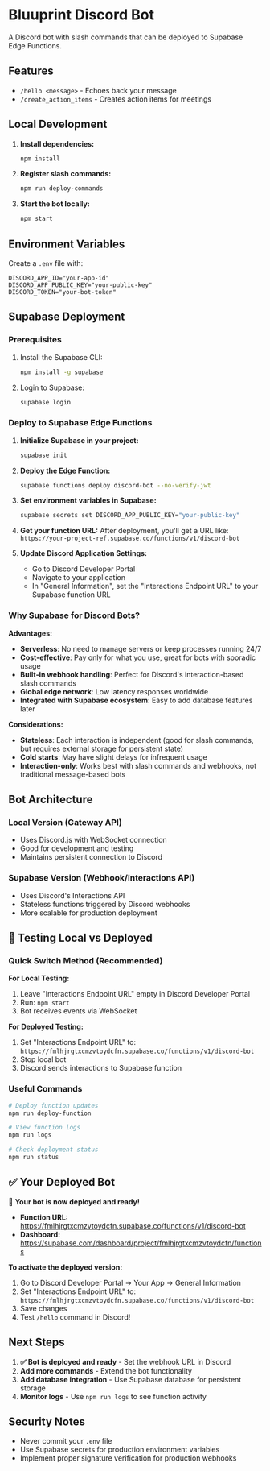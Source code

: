 # Bluuprint Discord Bot

A Discord bot with slash commands that can be deployed to Supabase Edge Functions.

## Features

- `/hello <message>` - Echoes back your message
- `/create_action_items` - Creates action items for meetings

## Local Development

1. **Install dependencies:**
   ```bash
   npm install
   ```

2. **Register slash commands:**
   ```bash
   npm run deploy-commands
   ```

3. **Start the bot locally:**
   ```bash
   npm start
   ```

## Environment Variables

Create a `.env` file with:

```
DISCORD_APP_ID="your-app-id"
DISCORD_APP_PUBLIC_KEY="your-public-key"
DISCORD_TOKEN="your-bot-token"
```

## Supabase Deployment

### Prerequisites

1. Install the Supabase CLI:
   ```bash
   npm install -g supabase
   ```

2. Login to Supabase:
   ```bash
   supabase login
   ```

### Deploy to Supabase Edge Functions

1. **Initialize Supabase in your project:**
   ```bash
   supabase init
   ```

2. **Deploy the Edge Function:**
   ```bash
   supabase functions deploy discord-bot --no-verify-jwt
   ```

3. **Set environment variables in Supabase:**
   ```bash
   supabase secrets set DISCORD_APP_PUBLIC_KEY="your-public-key"
   ```

4. **Get your function URL:**
   After deployment, you'll get a URL like:
   `https://your-project-ref.supabase.co/functions/v1/discord-bot`

5. **Update Discord Application Settings:**
   - Go to Discord Developer Portal
   - Navigate to your application
   - In "General Information", set the "Interactions Endpoint URL" to your Supabase function URL

### Why Supabase for Discord Bots?

**Advantages:**
- **Serverless**: No need to manage servers or keep processes running 24/7
- **Cost-effective**: Pay only for what you use, great for bots with sporadic usage
- **Built-in webhook handling**: Perfect for Discord's interaction-based slash commands
- **Global edge network**: Low latency responses worldwide
- **Integrated with Supabase ecosystem**: Easy to add database features later

**Considerations:**
- **Stateless**: Each interaction is independent (good for slash commands, but requires external storage for persistent state)
- **Cold starts**: May have slight delays for infrequent usage
- **Interaction-only**: Works best with slash commands and webhooks, not traditional message-based bots

## Bot Architecture

### Local Version (Gateway API)
- Uses Discord.js with WebSocket connection
- Good for development and testing
- Maintains persistent connection to Discord

### Supabase Version (Webhook/Interactions API)
- Uses Discord's Interactions API
- Stateless functions triggered by Discord webhooks
- More scalable for production deployment

## 🎯 Testing Local vs Deployed

### Quick Switch Method (Recommended)

**For Local Testing:**
1. Leave "Interactions Endpoint URL" empty in Discord Developer Portal
2. Run: `npm start`
3. Bot receives events via WebSocket

**For Deployed Testing:**  
1. Set "Interactions Endpoint URL" to: `https://fmlhjrgtxcmzvtoydcfn.supabase.co/functions/v1/discord-bot`
2. Stop local bot
3. Discord sends interactions to Supabase function

### Useful Commands

```bash
# Deploy function updates
npm run deploy-function

# View function logs
npm run logs

# Check deployment status  
npm run status
```

## ✅ Your Deployed Bot

🎉 **Your bot is now deployed and ready!**

- **Function URL:** https://fmlhjrgtxcmzvtoydcfn.supabase.co/functions/v1/discord-bot
- **Dashboard:** https://supabase.com/dashboard/project/fmlhjrgtxcmzvtoydcfn/functions

**To activate the deployed version:**
1. Go to Discord Developer Portal → Your App → General Information
2. Set "Interactions Endpoint URL" to: `https://fmlhjrgtxcmzvtoydcfn.supabase.co/functions/v1/discord-bot`
3. Save changes
4. Test `/hello` command in Discord!

## Next Steps

1. **✅ Bot is deployed and ready** - Set the webhook URL in Discord
2. **Add more commands** - Extend the bot functionality  
3. **Add database integration** - Use Supabase database for persistent storage
4. **Monitor logs** - Use `npm run logs` to see function activity

## Security Notes

- Never commit your `.env` file
- Use Supabase secrets for production environment variables
- Implement proper signature verification for production webhooks